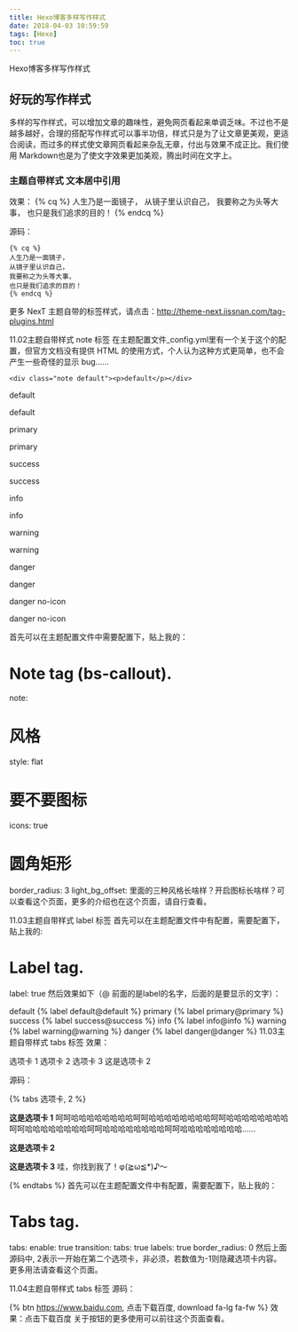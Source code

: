 ```yaml
---
title: Hexo博客多样写作样式
date: 2018-04-03 10:59:59
tags: [Hexo]
toc: true
---
```


Hexo博客多样写作样式
<!--more-->

## 好玩的写作样式
多样的写作样式，可以增加文章的趣味性，避免网页看起来单调乏味。不过也不是越多越好，合理的搭配写作样式可以事半功倍，样式只是为了让文章更美观，更适合阅读，而过多的样式使文章网页看起来杂乱无章，付出与效果不成正比。我们使用 Markdown也是为了使文字效果更加美观，腾出时间在文字上。

### 主题自带样式 文本居中引用
效果：
{% cq %}
人生乃是一面镜子，
从镜子里认识自己，
我要称之为头等大事，
也只是我们追求的目的！
{% endcq %}

源码：
```
{% cq %}
人生乃是一面镜子，
从镜子里认识自己，
我要称之为头等大事，
也只是我们追求的目的！
{% endcq %}
```
更多 NexT 主题自带的标签样式，请点击：http://theme-next.iissnan.com/tag-plugins.html

11.02主题自带样式 note 标签
在主题配置文件_config.yml里有一个关于这个的配置，但官方文档没有提供 HTML 的使用方式，个人认为这种方式更简单，也不会产生一些奇怪的显示 bug……
```
<div class="note default"><p>default</p></div>
```
<div class="note default"><p>default</p></div>
default

<div class="note primary"><p>primary</p></div>
primary

<div class="note success"><p>success</p></div>
success

<div class="note info"><p>info</p></div>
info

<div class="note warning"><p>warning</p></div>
warning

<div class="note danger"><p>danger</p></div>
danger

<div class="note danger no-icon"><p>danger no-icon</p></div>
danger no-icon

首先可以在主题配置文件中需要配置下，贴上我的：

# Note tag (bs-callout).
note:
  # 风格
  style: flat
  # 要不要图标
  icons: true
  # 圆角矩形
  border_radius: 3
  light_bg_offset:
里面的三种风格长啥样？开启图标长啥样？可以查看这个页面，更多的介绍也在这个页面，请自行查看。

11.03主题自带样式 label 标签
首先可以在主题配置文件中有配置，需要配置下，贴上我的:

# Label tag.
label: true
然后效果如下（@ 前面的是label的名字，后面的是要显示的文字）：

default
{% label default@default %}
primary
{% label primary@primary %}
success
{% label success@success %}
info
{% label info@info %}
warning
{% label warning@warning %}
danger
{% label danger@danger %}
11.03主题自带样式 tabs 标签
效果：

选项卡 1
选项卡 2
选项卡 3
这是选项卡 2

源码：

{% tabs 选项卡, 2 %}
<!-- tab -->
**这是选项卡 1** 呵呵哈哈哈哈哈哈哈哈呵呵哈哈哈哈哈哈哈哈呵呵哈哈哈哈哈哈哈哈呵呵哈哈哈哈哈哈哈哈呵呵哈哈哈哈哈哈哈哈呵呵哈哈哈哈哈哈哈哈……
<!-- endtab -->
<!-- tab -->
**这是选项卡 2**
<!-- endtab -->
<!-- tab -->
**这是选项卡 3** 哇，你找到我了！φ(≧ω≦*)♪～
<!-- endtab -->
{% endtabs %}
首先可以在主题配置文件中有配置，需要配置下，贴上我的：

# Tabs tag.
tabs:
  enable: true
  transition:
    tabs: true
    labels: true
  border_radius: 0
然后上面源码中, 2表示一开始在第二个选项卡，非必须，若数值为-1则隐藏选项卡内容。更多用法请查看这个页面。

11.04主题自带样式 tabs 标签
源码：

{% btn https://www.baidu.com, 点击下载百度, download fa-lg fa-fw %}
效果：点击下载百度
关于按钮的更多使用可以前往这个页面查看。